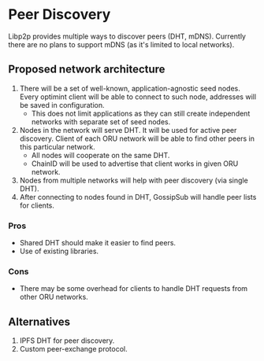 # Peer Discovery

Libp2p provides multiple ways to discover peers (DHT, mDNS). Currently there are no plans to support mDNS (as it's limited to local networks).

## Proposed network architecture
1. There will be a set of well-known, application-agnostic seed nodes. Every optimint client will be able to connect to such node, addresses will be saved in configuration.
    * This does not limit applications as they can still create independent networks with separate set of seed nodes.
2. Nodes in the network will serve DHT. It will be used for active peer discovery. Client of each ORU network will be able to find other peers in this particular network.
    * All nodes will cooperate on the same DHT.
    * ChainID will be used to advertise that client works in given ORU network.
3. Nodes from multiple networks will help with peer discovery (via single DHT).
4. After connecting to nodes found in DHT, GossipSub will handle peer lists for clients.

### Pros
* Shared DHT should make it easier to find peers.
* Use of existing libraries.

### Cons
* There may be some overhead for clients to handle DHT requests from other ORU networks.

## Alternatives
1. IPFS DHT for peer discovery.
2. Custom peer-exchange protocol.
